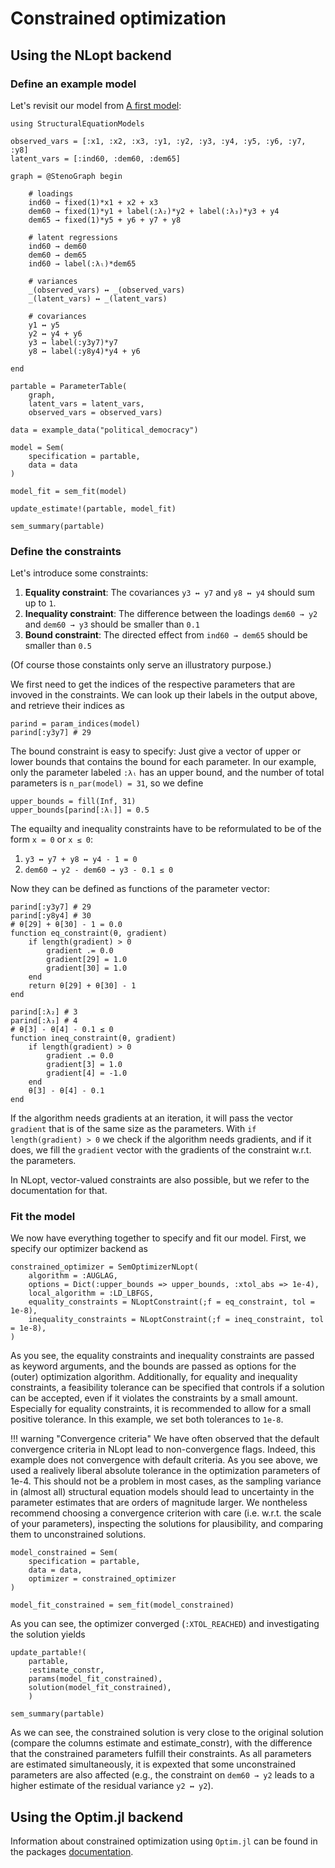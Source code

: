 # Constrained optimization

## Using the NLopt backend

### Define an example model

Let's revisit our model from [A first model](@ref):

```@example constraints
using StructuralEquationModels

observed_vars = [:x1, :x2, :x3, :y1, :y2, :y3, :y4, :y5, :y6, :y7, :y8]
latent_vars = [:ind60, :dem60, :dem65]

graph = @StenoGraph begin

    # loadings
    ind60 → fixed(1)*x1 + x2 + x3
    dem60 → fixed(1)*y1 + label(:λ₂)*y2 + label(:λ₃)*y3 + y4
    dem65 → fixed(1)*y5 + y6 + y7 + y8

    # latent regressions
    ind60 → dem60
    dem60 → dem65
    ind60 → label(:λₗ)*dem65

    # variances
    _(observed_vars) ↔ _(observed_vars)
    _(latent_vars) ↔ _(latent_vars)

    # covariances
    y1 ↔ y5
    y2 ↔ y4 + y6
    y3 ↔ label(:y3y7)*y7
    y8 ↔ label(:y8y4)*y4 + y6

end

partable = ParameterTable(
    graph,
    latent_vars = latent_vars, 
    observed_vars = observed_vars)

data = example_data("political_democracy")

model = Sem(
    specification = partable,
    data = data
)

model_fit = sem_fit(model)

update_estimate!(partable, model_fit)

sem_summary(partable)
```

### Define the constraints

Let's introduce some constraints:
1. **Equality constraint**: The covariances `y3 ↔ y7` and `y8 ↔ y4` should sum up to `1`.
2. **Inequality constraint**: The difference between the loadings `dem60 → y2` and `dem60 → y3` should be smaller than `0.1`
3. **Bound constraint**: The directed effect from  `ind60 → dem65` should be smaller than `0.5`

(Of course those constaints only serve an illustratory purpose.)

We first need to get the indices of the respective parameters that are invoved in the constraints. 
We can look up their labels in the output above, and retrieve their indices as

```@example constraints
parind = param_indices(model)
parind[:y3y7] # 29
```

The bound constraint is easy to specify: Just give a vector of upper or lower bounds that contains the bound for each parameter. In our example, only the parameter labeled `:λₗ` has an upper bound, and the number of total parameters is `n_par(model) = 31`, so we define

```@example constraints
upper_bounds = fill(Inf, 31)
upper_bounds[parind[:λₗ]] = 0.5
```

The equailty and inequality constraints have to be reformulated to be of the form `x = 0` or `x ≤ 0`:
1. `y3 ↔ y7 + y8 ↔ y4 - 1 = 0`
2. `dem60 → y2 - dem60 → y3 - 0.1 ≤ 0`

Now they can be defined as functions of the parameter vector:

```@example constraints
parind[:y3y7] # 29
parind[:y8y4] # 30
# θ[29] + θ[30] - 1 = 0.0
function eq_constraint(θ, gradient)
    if length(gradient) > 0
        gradient .= 0.0
        gradient[29] = 1.0
        gradient[30] = 1.0
    end
    return θ[29] + θ[30] - 1
end

parind[:λ₂] # 3
parind[:λ₃] # 4
# θ[3] - θ[4] - 0.1 ≤ 0
function ineq_constraint(θ, gradient)
    if length(gradient) > 0
        gradient .= 0.0
        gradient[3] = 1.0
        gradient[4] = -1.0
    end
    θ[3] - θ[4] - 0.1
end
```

If the algorithm needs gradients at an iteration, it will pass the vector `gradient` that is of the same size as the parameters.
With `if length(gradient) > 0` we check if the algorithm needs gradients, and if it does, we fill the `gradient` vector with the gradients 
of the constraint w.r.t. the parameters.

In NLopt, vector-valued constraints are also possible, but we refer to the documentation for that.

### Fit the model

We now have everything together to specify and fit our model. First, we specify our optimizer backend as

```@example constraints
constrained_optimizer = SemOptimizerNLopt(
    algorithm = :AUGLAG,
    options = Dict(:upper_bounds => upper_bounds, :xtol_abs => 1e-4),
    local_algorithm = :LD_LBFGS,
    equality_constraints = NLoptConstraint(;f = eq_constraint, tol = 1e-8),
    inequality_constraints = NLoptConstraint(;f = ineq_constraint, tol = 1e-8),
)
```

As you see, the equality constraints and inequality constraints are passed as keyword arguments, and the bounds are passed as options for the (outer) optimization algorithm.
Additionally, for equality and inequality constraints, a feasibility tolerance can be specified that controls if a solution can be accepted, even if it violates the constraints by a small amount. 
Especially for equality constraints, it is recommended to allow for a small positive tolerance.
In this example, we set both tolerances to `1e-8`.

!!! warning "Convergence criteria"
    We have often observed that the default convergence criteria in NLopt lead to non-convergence flags.
    Indeed, this example does not convergence with default criteria.
    As you see above, we used a realively liberal absolute tolerance in the optimization parameters of 1e-4.
    This should not be a problem in most cases, as the sampling variance in (almost all) structural equation models 
    should lead to uncertainty in the parameter estimates that are orders of magnitude larger.
    We nontheless recommend choosing a convergence criterion with care (i.e. w.r.t. the scale of your parameters),
    inspecting the solutions for plausibility, and comparing them to unconstrained solutions.

```@example constraints
model_constrained = Sem(
    specification = partable,
    data = data,
    optimizer = constrained_optimizer
)

model_fit_constrained = sem_fit(model_constrained)
```

As you can see, the optimizer converged (`:XTOL_REACHED`) and investigating the solution yields

```@example constraints
update_partable!(
    partable,
    :estimate_constr,
    params(model_fit_constrained), 
    solution(model_fit_constrained), 
    )

sem_summary(partable)
```

As we can see, the constrained solution is very close to the original solution (compare the columns estimate and estimate_constr), with the difference that the constrained parameters fulfill their constraints. 
As all parameters are estimated simultaneously, it is expexted that some unconstrained parameters are also affected (e.g., the constraint on `dem60 → y2` leads to a higher estimate of the residual variance `y2 ↔ y2`).

## Using the Optim.jl backend

Information about constrained optimization using `Optim.jl` can be found in the packages [documentation](https://julianlsolvers.github.io/Optim.jl/stable/#examples/generated/ipnewton_basics/).